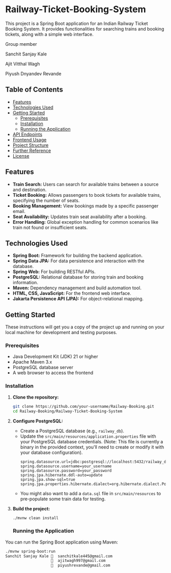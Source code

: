 # Railway-Ticket-Booking-System

This project is a Spring Boot application for an Indian Railway Ticket Booking System. It provides functionalities for searching trains and booking tickets, along with a simple web interface.

Group member

Sanchit Sanjay Kale

Ajit Vitthal Wagh

Piyush Dnyandev Revande

## Table of Contents

*   [Features](#features)
*   [Technologies Used](#technologies-used)
*   [Getting Started](#getting-started)
    *   [Prerequisites](#prerequisites)
    *   [Installation](#installation)
    *   [Running the Application](#running-the-application)
*   [API Endpoints](#api-endpoints)
*   [Frontend Usage](#frontend-usage)
*   [Project Structure](#project-structure)
*   [Further Reference](#further-reference)
*   [License](#license)

## Features

*   **Train Search:** Users can search for available trains between a source and destination.
*   **Ticket Booking:** Allows passengers to book tickets for available trains, specifying the number of seats.
*   **Booking Management:** View bookings made by a specific passenger email.
*   **Seat Availability:** Updates train seat availability after a booking.
*   **Error Handling:** Global exception handling for common scenarios like train not found or insufficient seats.

## Technologies Used

*   **Spring Boot:** Framework for building the backend application.
*   **Spring Data JPA:** For data persistence and interaction with the database.
*   **Spring Web:** For building RESTful APIs.
*   **PostgreSQL:** Relational database for storing train and booking information.
*   **Maven:** Dependency management and build automation tool.
*   **HTML, CSS, JavaScript:** For the frontend web interface.
*   **Jakarta Persistence API (JPA):** For object-relational mapping.

## Getting Started

These instructions will get you a copy of the project up and running on your local machine for development and testing purposes.

### Prerequisites

*   Java Development Kit (JDK) 21 or higher
*   Apache Maven 3.x
*   PostgreSQL database server
*   A web browser to access the frontend

### Installation

1.  **Clone the repository:**
    ```bash
    git clone https://github.com/your-username/Railway-Booking.git
    cd Railway-Booking/Railway-Ticket-Booking-System
    ```

2.  **Configure PostgreSQL:**
    *   Create a PostgreSQL database (e.g., `railway_db`).
    *   Update the `src/main/resources/application.properties` file with your PostgreSQL database credentials. (Note: This file is currently a binary in the provided context, you'll need to create or modify it with your database configuration).
        ```properties
        spring.datasource.url=jdbc:postgresql://localhost:5432/railway_db
        spring.datasource.username=your_username
        spring.datasource.password=your_password
        spring.jpa.hibernate.ddl-auto=update
        spring.jpa.show-sql=true
        spring.jpa.properties.hibernate.dialect=org.hibernate.dialect.PostgreSQLDialect
        ```
    *   You might also want to add a `data.sql` file in `src/main/resources` to pre-populate some train data for testing.

3.  **Build the project:**
    ```bash
    ./mvnw clean install
    ```
    ### Running the Application

You can run the Spring Boot application using Maven:

```bash
./mvnw spring-boot:run
Sanchit Sanjay Kale 📧  sanchitkale445@gmail.com
                    📧  ajitwagh997@gmail.com
                    📧  piyushrevande@gmail.com

